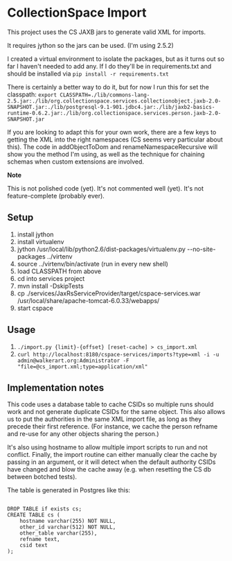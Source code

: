 # CollectionSpace Import

This project uses the CS JAXB jars to generate valid XML for imports.

It requires jython so the jars can be used. (I'm using 2.5.2)

I created a virtual environment to isolate the packages, but as it turns out so far I haven't needed to add any. If I do they'll be in requirements.txt and should be installed via `pip install -r requirements.txt`

There is certainly a better way to do it, but for now I run this for set the classpath: `export CLASSPATH=./lib/commons-lang-2.5.jar:./lib/org.collectionspace.services.collectionobject.jaxb-2.0-SNAPSHOT.jar:./lib/postgresql-9.1-901.jdbc4.jar:./lib/jaxb2-basics-runtime-0.6.2.jar:./lib/org.collectionspace.services.person.jaxb-2.0-SNAPSHOT.jar`

If you are looking to adapt this for your own work, there are a few keys to getting the XML into the right namespaces (CS seems very particular about this).
The code in addObjectToDom and renameNamespaceRecursive will show you the method I'm using, as well as the technique for chaining schemas when custom extensions are involved.

__Note__

This is not polished code (yet). It's not commented well (yet). It's not feature-complete (probably ever).

## Setup
1. install jython
2. install virtualenv
3. jython /usr/local/lib/python2.6/dist-packages/virtualenv.py --no-site-packages ../virtenv
4. source ../virtenv/bin/activate (run in every new shell)
5. load CLASSPATH from above
6. cd into services project
7. mvn install -DskipTests
8. cp ./services/JaxRsServiceProvider/target/cspace-services.war
/usr/local/share/apache-tomcat-6.0.33/webapps/
9. start cspace

## Usage
1. `./import.py {limit}-{offset} [reset-cache] > cs_import.xml`
2. `curl http://localhost:8180/cspace-services/imports?type=xml -i -u admin@walkerart.org:Administrator -F "file=@cs_import.xml;type=application/xml"`

## Implementation notes
This code uses a database table to cache CSIDs so multiple runs should work and not generate duplicate CSIDs for the same object. This also allows us to put the authorities in the same XML import file, as long as they precede their first reference. (For instance, we cache the person refname and re-use for any other objects sharing the person.)

It's also using hostname to allow multiple import scripts to run and not conflict. Finally, the import routine can either manually clear the cache by passing in an argument, or it will detect when the default authority CSIDs have changed and blow the cache away (e.g. when resetting the CS db between botched tests).

The table is generated in Postgres like this:
<pre lang="sql"><code>
DROP TABLE if exists cs;
CREATE TABLE cs (
    hostname varchar(255) NOT NULL,
    other_id varchar(512) NOT NULL,
    other_table varchar(255),
    refname text,
    csid text
);
</code></pre>
